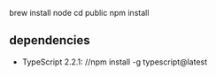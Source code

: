 brew install node
cd public
npm install


## dependencies
* TypeScript 2.2.1:
//npm install -g typescript@latest


